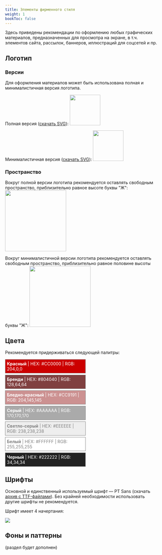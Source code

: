 ```yaml
---
title: Элементы фирменного стиля
weight: 1
bookToc: false
---
```


Здесь приведены рекомендации по оформлению любых графических материалов, предназначенных для просмотра на экране, в т.ч. элементов сайта, рассылок, баннеров, иллюстраций для соцсетей и пр.

## Логотип
### Версии

Для оформления материалов может быть использована полная и минималистичная версия логотипа.

Полная версия ([скачать SVG](../img/zzr_logo.svg)):
<img src="../img/zzr_logo.svg" style="box-shadow:none; height: 100px;">

Минималистичная версия ([скачать SVG](../img/zzr_logo_mini.svg)):
<img src="../img/zzr_logo_mini.svg" style="box-shadow:none; height: 100px;">

### Пространство

Вокруг полной версии логотипа рекомендуется оставлять свободным пространство, приблизительно равное высоте буквы "Ж":
<img src="../img/logo_padding.png" style="box-shadow:none; height: 200px;">

Вокруг минималистичной версии логотипа рекомендуется оставлять свободным пространство, приблизительно равное половине высоты буквы "Ж":
<img src="../img/mini_logo_padding.png" style="box-shadow:none; height: 200px;">

## Цвета

Рекомендуется придерживаться следующей палитры:

<div style="color:white;background-color:#CC0000; padding:5px; border: 1px solid gray; margin-bottom: 5px; width: 50%;"><b>Красный</b> | HEX: #CC0000 | RGB: 204,0,0</div>
<div style="color:white;background-color:#804040; padding:5px; border: 1px solid gray; margin-bottom: 5px; width: 50%;"><b>Бренди</b> | HEX: #804040 | RGB: 128,64,64</div>
<div style="color:white;background-color:#cc9191; padding:5px; border: 1px solid gray; margin-bottom: 5px; width: 50%;"><b>Бледно-красный</b> | HEX: #CC9191 | RGB: 204,145,145</div>
<div style="color:white;background-color:#aaaaaa; padding:5px; border: 1px solid gray; margin-bottom: 5px; width: 50%;"><b>Серый</b> | HEX: #AAAAAA | RGB: 170,170,170</div>
<div style="color:gray;background-color:#eeeeee; padding:5px; border: 1px solid gray; margin-bottom: 5px; width: 50%;"><b>Светло-серый</b> | HEX: #EEEEEE | RGB: 238,238,238</div>
<div style="color:gray;background-color:#fff; padding:5px; border: 1px solid gray; margin-bottom: 5px; width: 50%;"><b>Белый</b> | HEX: #FFFFFF | RGB: 255,255,255</div>
<div style="color:white;background-color:#222; padding:5px; border: 1px solid gray; margin-bottom: 5px; width: 50%;"><b>Черный</b> | HEX: #222222 | RGB: 34,34,34</div>

## Шрифты
Основной и единственный используемый шрифт — PT Sans (скачать [архив с TTF-файлами](../files/PT_Sans.zip)). Без крайней необходимости использовать другие шрифты не рекомендуется.



Шрифт имеет 4 начертания:

![](../img/pt-sans.png) 

## Фоны и паттерны

(раздел будет дополнен)
